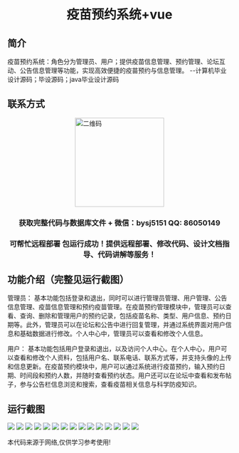 <p><h1 align="center">疫苗预约系统+vue</h1></p>

## 简介
疫苗预约系统：角色分为管理员、用户；提供疫苗信息管理、预约管理、论坛互动、公告信息管理等功能，实现高效便捷的疫苗预约与信息管理。    --计算机毕业设计源码；毕设源码；java毕业设计源码


## 联系方式
<img src="https://bs-1329754181.cos.ap-shanghai.myqcloud.com/wx.jpg" alt="二维码" style="display: block; margin: 0 auto;" width="200px">
<p><h3 align="center">获取完整代码与数据库文件 + 微信：bysj5151 QQ: 86050149</h3></p>
<p><h3 align="center">可帮忙远程部署 包运行成功！提供远程部署、修改代码、设计文档指导、代码讲解等服务！</h3></p>

## 功能介绍（完整见运行截图）
管理员： 基本功能包括登录和退出，同时可以进行管理员管理、用户管理、公告信息管理、疫苗信息管理和预约疫苗管理。在疫苗预约管理模块中，管理员可以查看、查询、删除和管理用户的预约记录，包括疫苗名称、类型、用户信息、预约日期等。此外，管理员可以在论坛和公告中进行回复管理，并通过系统界面对用户信息和基础数据进行修改。个人中心中，管理员可以查看和修改个人信息。

用户： 基本功能包括用户登录和退出，以及访问个人中心。在个人中心，用户可以查看和修改个人资料，包括用户名、联系电话、联系方式等，并支持头像的上传和信息更新。在疫苗预约模块中，用户可以通过系统进行疫苗预约，输入预约日期、时间段和预约人数，并随时查看预约状态。用户还可以在论坛中查看和发布帖子，参与公告栏信息浏览和搜索，查看疫苗相关信息与科学防疫知识。


## 运行截图
![](https://bs-1329754181.cos.ap-shanghai.myqcloud.com/ssm/VaccineAppointmentSystem/img/001.jpg)
![](https://bs-1329754181.cos.ap-shanghai.myqcloud.com/ssm/VaccineAppointmentSystem/img/002.jpg)
![](https://bs-1329754181.cos.ap-shanghai.myqcloud.com/ssm/VaccineAppointmentSystem/img/003.jpg)
![](https://bs-1329754181.cos.ap-shanghai.myqcloud.com/ssm/VaccineAppointmentSystem/img/004.jpg)
![](https://bs-1329754181.cos.ap-shanghai.myqcloud.com/ssm/VaccineAppointmentSystem/img/005.jpg)
![](https://bs-1329754181.cos.ap-shanghai.myqcloud.com/ssm/VaccineAppointmentSystem/img/006.jpg)
![](https://bs-1329754181.cos.ap-shanghai.myqcloud.com/ssm/VaccineAppointmentSystem/img/007.jpg)
![](https://bs-1329754181.cos.ap-shanghai.myqcloud.com/ssm/VaccineAppointmentSystem/img/008.jpg)
![](https://bs-1329754181.cos.ap-shanghai.myqcloud.com/ssm/VaccineAppointmentSystem/img/009.jpg)
![](https://bs-1329754181.cos.ap-shanghai.myqcloud.com/ssm/VaccineAppointmentSystem/img/010.jpg)
![](https://bs-1329754181.cos.ap-shanghai.myqcloud.com/ssm/VaccineAppointmentSystem/img/011.jpg)
![](https://bs-1329754181.cos.ap-shanghai.myqcloud.com/ssm/VaccineAppointmentSystem/img/012.jpg)
![](https://bs-1329754181.cos.ap-shanghai.myqcloud.com/ssm/VaccineAppointmentSystem/img/013.jpg)
![](https://bs-1329754181.cos.ap-shanghai.myqcloud.com/ssm/VaccineAppointmentSystem/img/014.jpg)
![](https://bs-1329754181.cos.ap-shanghai.myqcloud.com/ssm/VaccineAppointmentSystem/img/015.jpg)

<p>本代码来源于网络,仅供学习参考使用!</p>
